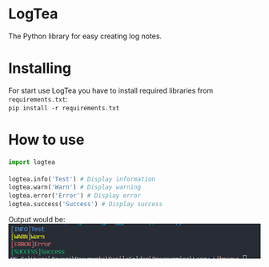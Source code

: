 # LogTea
The Python library for easy creating log notes.
# Installing
For start use LogTea you have to install required libraries from ``requirements.txt``: <br>
``pip install -r requirements.txt``
# How to use
```python
import logtea

logtea.info('Test') # Display information
logtea.warn('Warn') # Display warning
logtea.error('Error') # Display error
logtea.success('Success') # Display success
```
Output would be: <br>
<img src="https://github.com/jezmunh/LogTea/blob/main/img/screenshot.png?raw=true">

